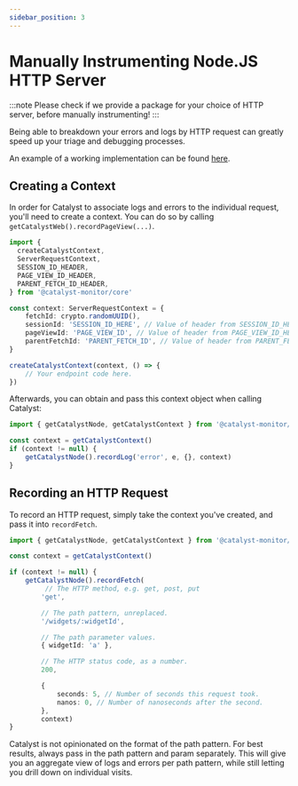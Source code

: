 ```yaml
---
sidebar_position: 3
---
```


# Manually Instrumenting Node.JS HTTP Server

:::note
Please check if we provide a package for your choice of HTTP server, before manually instrumenting!
:::

Being able to breakdown your errors and logs by HTTP request can greatly speed up your triage and debugging processes.

An example of a working implementation can be found [here](https://github.com/billliu1992/codebase-doctor-js/blob/main/packages/express/src/index.ts).

## Creating a Context

In order for Catalyst to associate logs and errors to the individual request, you'll need to create a context. You can do so by calling `getCatalystWeb().recordPageView(...)`.

```ts
import {
  createCatalystContext,
  ServerRequestContext,
  SESSION_ID_HEADER,
  PAGE_VIEW_ID_HEADER,
  PARENT_FETCH_ID_HEADER,
} from '@catalyst-monitor/core'

const context: ServerRequestContext = {
    fetchId: crypto.randomUUID(),
    sessionId: 'SESSION_ID_HERE', // Value of header from SESSION_ID_HEADER
    pageViewId: 'PAGE_VIEW_ID', // Value of header from PAGE_VIEW_ID_HEADER
    parentFetchId: 'PARENT_FETCH_ID', // Value of header from PARENT_FETCH_ID_HEADER
}

createCatalystContext(context, () => {
    // Your endpoint code here.
})
```

Afterwards, you can obtain and pass this context object when calling Catalyst:

```ts
import { getCatalystNode, getCatalystContext } from '@catalyst-monitor/core'

const context = getCatalystContext()
if (context != null) {
    getCatalystNode().recordLog('error', e, {}, context)
}
```

## Recording an HTTP Request

To record an HTTP request, simply take the context you've created, and pass it into `recordFetch`.

```ts
import { getCatalystNode, getCatalystContext } from '@catalyst-monitor/core'

const context = getCatalystContext()

if (context != null) {
    getCatalystNode().recordFetch(
         // The HTTP method, e.g. get, post, put
        'get',

        // The path pattern, unreplaced.
        '/widgets/:widgetId',

        // The path parameter values.
        { widgetId: 'a' },

        // The HTTP status code, as a number.
        200,

        {
            seconds: 5, // Number of seconds this request took.
            nanos: 0, // Number of nanoseconds after the second.
        },
        context)
}
```

Catalyst is not opinionated on the format of the path pattern. For best results, always pass in the path pattern and param separately. This will give you an aggregate view of logs and errors per path pattern, while still letting you drill down on individual visits.